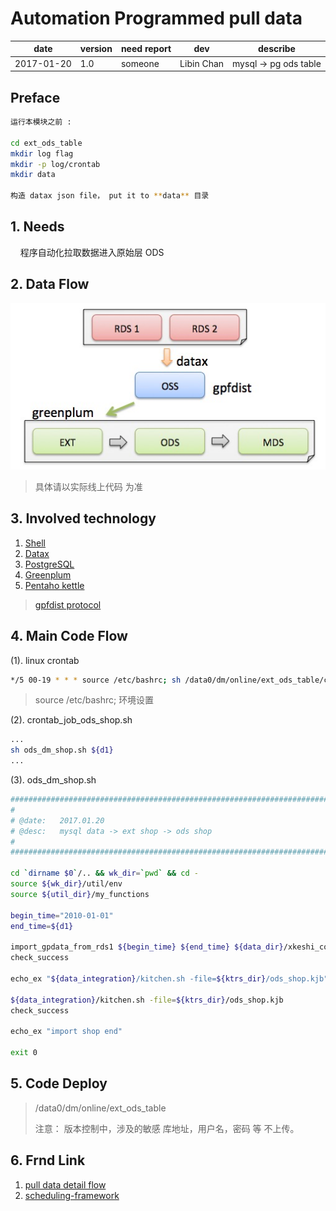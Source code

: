 # Automation Programmed pull data

date |version| need report | dev | describe
--------|-------|--------|-------|-------
2017-01-20 | 1.0 | someone | Libin Chan | mysql -> pg ods table

## Preface

```bash
运行本模块之前 :

cd ext_ods_table
mkdir log flag
mkdir -p log/crontab
mkdir data

构造 datax json file， put it to **data** 目录
```

## 1. Needs

&nbsp;&nbsp;&nbsp;&nbsp;程序自动化拉取数据进入原始层 ODS
 
## 2. Data Flow

![ods flow][0]

> 具体请以实际线上代码 为准

## 3. Involved technology

1. [Shell][1]
2. [Datax][2]
3. [PostgreSQL][3]
4. [Greenplum][4]
5. [Pentaho kettle][6]

> [gpfdist protocol][5]

## 4. Main Code Flow

(1). linux crontab

```bash
*/5 00-19 * * * source /etc/bashrc; sh /data0/dm/online/ext_ods_table/crontab_job/crontab_job_ods_shop.sh
```

> source /etc/bashrc; 环境设置

(2). crontab\_job\_ods\_shop.sh

```bash
...
sh ods_dm_shop.sh ${d1}
...
```

(3). ods\_dm\_shop.sh

```bash
###############################################################################
#
# @date:   2017.01.20
# @desc:   mysql data -> ext shop -> ods shop
#
###############################################################################

cd `dirname $0`/.. && wk_dir=`pwd` && cd -
source ${wk_dir}/util/env
source ${util_dir}/my_functions

begin_time="2010-01-01"
end_time=${d1}

import_gpdata_from_rds1 ${begin_time} ${end_time} ${data_dir}/xkeshi_com.ext/mysql2textfile-shop.json
check_success

echo_ex "${data_integration}/kitchen.sh -file=${ktrs_dir}/ods_shop.kjb"

${data_integration}/kitchen.sh -file=${ktrs_dir}/ods_shop.kjb
check_success

echo_ex "import shop end"

exit 0
```

## 5. Code Deploy

> /data0/dm/online/ext_ods_table  
>
> 注意： 版本控制中，涉及的敏感 库地址，用户名，密码 等 不上传。

## 6. Frnd Link

1. [pull data detail flow][11]
2. [scheduling-framework][12]

[0]: /greenplum/ext_ods_table/doc/greenplum-ods-flow.png
[1]: https://zh.wikipedia.org/zh-hans/Unix_shell
[2]: https://github.com/alibaba/DataX/
[3]: https://en.wikipedia.org/wiki/PostgreSQL
[4]: http://dbaplus.cn/news-21-341-1.html
[5]: http://www.greenplumdba.com/gpfdist
[6]: http://www.pentaho.com/
[11]: /greenplum/ext_ods_table/doc/README.md
[12]: /greenplum/ext_ods_table/doc/scheduling-framework.md
